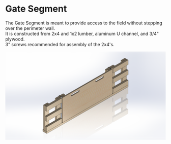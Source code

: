 # Gate Segment

The Gate Segment is meant to provide access to the field without stepping over the perimeter wall.  
It is constructed from 2x4 and 1x2 lumber, aluminum U channel, and 3/4" plywood.  
3" screws recommended for assembly of the 2x4's.

![Gate Segment](Gate%20Segment.PNG)  
